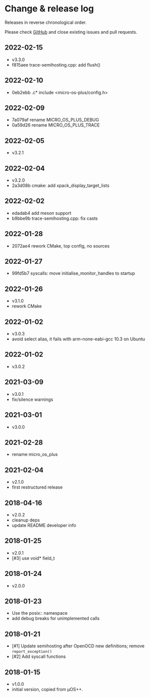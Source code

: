 # Change & release log

Releases in reverse chronological order.

Please check
[GitHub](https://github.com/micro-os-plus/semihosting-xpack/issues/)
and close existing issues and pull requests.

## 2022-02-15

- v3.3.0
- f815aee trace-semihosting.cpp: add flush()

## 2022-02-10

- 0eb2ebb .c* include <micro-os-plus/config.h>

## 2022-02-09

- 7a079af rename MICRO_OS_PLUS_DEBUG
- 0a59d26 rename MICRO_OS_PLUS_TRACE

## 2022-02-05

- v3.2.1

## 2022-02-04

- v3.2.0
- 2a3d08b cmake: add xpack_display_target_lists

## 2022-02-02

- edadab4 add meson support
- b9bbe9b trace-semihosting.cpp: fix casts

## 2022-01-28

- 2072ae4 rework CMake, top config, no sources

## 2022-01-27

- 99fd5b7 syscalls: move initialise_monitor_handles to startup

## 2022-01-26

- v3.1.0
- rework CMake

## 2022-01-02

- v3.0.3
- avoid select alias, it fails with arm-none-eabi-gcc 10.3 on Ubuntu

## 2022-01-02

- v3.0.2

## 2021-03-09

- v3.0.1
- fix/silence warnings

## 2021-03-01

- v3.0.0

## 2021-02-28

- rename micro_os_plus

## 2021-02-04

- v2.1.0
- first restructured release

## 2018-04-16

- v2.0.2
- cleanup deps
- update README developer info

##  2018-01-25

- v2.0.1
- [#3] use void* field_t

## 2018-01-24

- v2.0.0

## 2018-01-23

- Use the posix:: namespace
- add debug breaks for unimplemented calls

## 2018-01-21

- [#1] Update semihosting after OpenOCD new definitions; remove `report_exception()`
- [#2] Add syscall functions

## 2018-01-15

- v1.0.0
- initial version, copied from µOS++.
